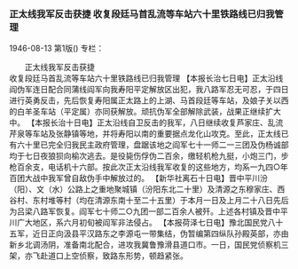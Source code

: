 ### 正太线我军反击获捷  收复段廷马首乱流等车站六十里铁路线已归我管理

1946-08-13
第1版()
专栏：

　　正太线我军反击获捷  
    收复段廷马首乱流等车站六十里铁路线已归我管理
    【本报长治七日电】正太沿线阎伪军连日配合同蒲线阎军向我寿阳平定解放区出犯，我八路军忍无可忍，于四日进行英勇反击，先后恢复寿阳属正太路上的上湖、马首段廷等车站，及娘子关以西的白羊圣车站（平定属）亦同获解放。顽抗伪军全部解除武装，战果正继续扩大中。
    【本报长治十日电】正太沿线自卫反击的我军，八日继续收复芦家庄、乱流芹泉等车站及张静镇等地，并将寿阳以南的重要据点龙化山攻克。至此，正太线已有六十里已完全归我民主政府管理，盘踞该地之阎军七十一师二一三团及伪杨诚部均于七日夜狼狈向榆次逃去。是役毙伤俘伪二百余，缴轻机枪九挺，小炮三门，步枪百余支，电话机十六部。按此次正太沿线我军收复的这些地方，均系一九四○年百团大战中我军曾自敌伪手中解放过的。
    【新华社离石十日电】晋中平川汾（阳）、文（水）公路上之重地聚城镇（汾阳东北二十里）及清源之东穆家庄、西谷村、东村堆等村（均在清源东南十至二十五里）于本月一日及上月二十八日先后为吕梁八路军恢复。阎军七十师二○九团一部二百余人被歼。上述各村镇及晋中平川广大地区，系六月初旬被阎军非法侵占。
    【本报荷泽七日电】豫北国民党八十五军，近日正向汲县平汉路东之李源屯一带集结，伪暂编第四纵队孙殿英部，亦由新乡北调汤阴，准备南北配合，进攻我冀鲁豫滑县道口市。一日，国民党侦察机三架，亦飞赴道口上空侦察，致路东形势，顿趋紧张。

